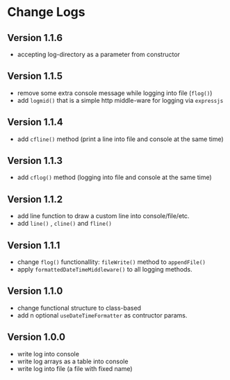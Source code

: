 # Change Logs

## Version 1.1.6

-   accepting log-directory as a parameter from constructor

## Version 1.1.5

-   remove some extra console message while logging into file (`flog()`)
-   add `logmid()` that is a simple http middle-ware for logging via `expressjs`

## Version 1.1.4

-   add `cfline()` method (print a line into file and console at the same time)

## Version 1.1.3

-   add `cflog()` method (logging into file and console at the same time)

## Version 1.1.2

-   add line function to draw a custom line into console/file/etc.
-   add `line()` , `cline()` and `fline()`

## Version 1.1.1

-   change `flog()` functionallity: `fileWrite()` method to `appendFile()`
-   apply `formattedDateTimeMiddleware()` to all logging methods.

## Version 1.1.0

-   change functional structure to class-based
-   add n optional `useDateTimeFormatter` as contructor params.

## Version 1.0.0

-   write log into console
-   write log arrays as a table into console
-   write log into file (a file with fixed name)
